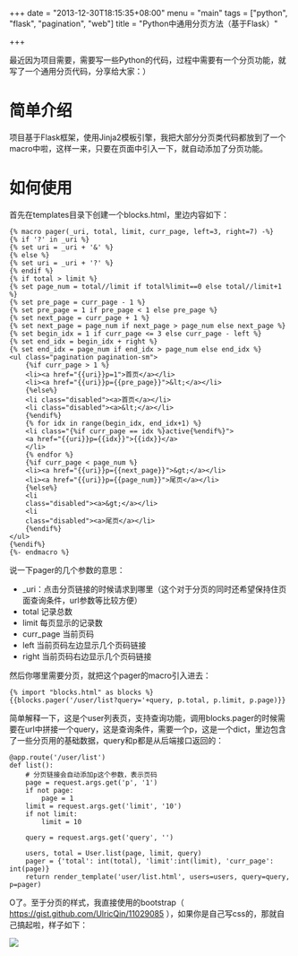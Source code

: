 +++
date = "2013-12-30T18:15:35+08:00"
menu = "main"
tags = ["python", "flask", "pagination", "web"]
title = "Python中通用分页方法（基于Flask）"

+++

最近因为项目需要，需要写一些Python的代码，过程中需要有一个分页功能，就写了一个通用分页代码，分享给大家：）

# 简单介绍
项目基于Flask框架，使用Jinja2模板引擎，我把大部分分页类代码都放到了一个macro中啦，这样一来，只要在页面中引入一下，就自动添加了分页功能。

# 如何使用
首先在templates目录下创建一个blocks.html，里边内容如下：

	{% macro pager(_uri, total, limit, curr_page, left=3, right=7) -%}
	{% if '?' in _uri %}
	{% set uri = _uri + '&' %}
	{% else %}
	{% set uri = _uri + '?' %}
	{% endif %}
	{% if total > limit %}
	{% set page_num = total//limit if total%limit==0 else total//limit+1 %}
	{% set pre_page = curr_page - 1 %}
	{% set pre_page = 1 if pre_page < 1 else pre_page %}
	{% set next_page = curr_page + 1 %}
	{% set next_page = page_num if next_page > page_num else next_page %}
	{% set begin_idx = 1 if curr_page <= 3 else curr_page - left %}
	{% set end_idx = begin_idx + right %}
	{% set end_idx = page_num if end_idx > page_num else end_idx %}
	<ul class="pagination pagination-sm">
	    {%if curr_page > 1 %}
	    <li><a href="{{uri}}p=1">首页</a></li>
	    <li><a href="{{uri}}p={{pre_page}}">&lt;</a></li>
	    {%else%}
	    <li class="disabled"><a>首页</a></li>
	    <li class="disabled"><a>&lt;</a></li>
	    {%endif%}
	    {% for idx in range(begin_idx, end_idx+1) %}
	    <li class="{%if curr_page == idx %}active{%endif%}">
	    <a href="{{uri}}p={{idx}}">{{idx}}</a>
	    </li>
	    {% endfor %}
	    {%if curr_page < page_num %}
	    <li><a href="{{uri}}p={{next_page}}">&gt;</a></li>
	    <li><a href="{{uri}}p={{page_num}}">尾页</a></li>
	    {%else%}
	    <li
	    class="disabled"><a>&gt;</a></li>
	    <li
	    class="disabled"><a>尾页</a></li>
	    {%endif%}
	</ul>
	{%endif%}
	{%- endmacro %}

说一下pager的几个参数的意思：
* _uri：点击分页链接的时候请求到哪里（这个对于分页的同时还希望保持住页面查询条件，url参数等比较方便）
* total 记录总数
* limit 每页显示的记录数
* curr_page 当前页码
* left 当前页码左边显示几个页码链接
* right 当前页码右边显示几个页码链接

然后你哪里需要分页，就把这个pager的macro引入进去：

	{% import "blocks.html" as blocks %}
	{{blocks.pager('/user/list?query='+query, p.total, p.limit, p.page)}}

简单解释一下，这是个user列表页，支持查询功能，调用blocks.pager的时候需要在url中拼接一个query，这是查询条件，需要一个p，这是一个dict，里边包含了一些分页用的基础数据，query和p都是从后端接口返回的：

	@app.route('/user/list')
	def list():
	    # 分页链接会自动添加p这个参数，表示页码
	    page = request.args.get('p', '1')
	    if not page:
	        page = 1
	    limit = request.args.get('limit', '10')
	    if not limit:
	        limit = 10

	    query = request.args.get('query', '')

	    users, total = User.list(page, limit, query)
	    pager = {'total': int(total), 'limit':int(limit), 'curr_page': int(page)}
	    return render_template('user/list.html', users=users, query=query, p=pager)

O了。至于分页的样式，我直接使用的bootstrap（ https://gist.github.com/UlricQin/11029085 ），如果你是自己写css的，那就自己搞起啦，样子如下：

![](http://beego-blog.qiniudn.com/static/uploads/editor/1397805745.png)
